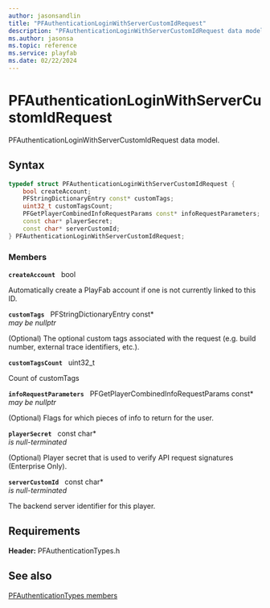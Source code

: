 ```yaml
---
author: jasonsandlin
title: "PFAuthenticationLoginWithServerCustomIdRequest"
description: "PFAuthenticationLoginWithServerCustomIdRequest data model."
ms.author: jasonsa
ms.topic: reference
ms.service: playfab
ms.date: 02/22/2024
---
```


# PFAuthenticationLoginWithServerCustomIdRequest  

PFAuthenticationLoginWithServerCustomIdRequest data model.  

## Syntax  
  
```cpp
typedef struct PFAuthenticationLoginWithServerCustomIdRequest {  
    bool createAccount;  
    PFStringDictionaryEntry const* customTags;  
    uint32_t customTagsCount;  
    PFGetPlayerCombinedInfoRequestParams const* infoRequestParameters;  
    const char* playerSecret;  
    const char* serverCustomId;  
} PFAuthenticationLoginWithServerCustomIdRequest;  
```
  
### Members  
  
**`createAccount`** &nbsp; bool  
  
Automatically create a PlayFab account if one is not currently linked to this ID.
  
**`customTags`** &nbsp; PFStringDictionaryEntry const*  
*may be nullptr*  
  
(Optional) The optional custom tags associated with the request (e.g. build number, external trace identifiers, etc.).
  
**`customTagsCount`** &nbsp; uint32_t  
  
Count of customTags
  
**`infoRequestParameters`** &nbsp; PFGetPlayerCombinedInfoRequestParams const*  
*may be nullptr*  
  
(Optional) Flags for which pieces of info to return for the user.
  
**`playerSecret`** &nbsp; const char*  
*is null-terminated*  
  
(Optional) Player secret that is used to verify API request signatures (Enterprise Only).
  
**`serverCustomId`** &nbsp; const char*  
*is null-terminated*  
  
The backend server identifier for this player.
  
  
## Requirements  
  
**Header:** PFAuthenticationTypes.h
  
## See also  
[PFAuthenticationTypes members](../pfauthenticationtypes_members.md)  

  
  
